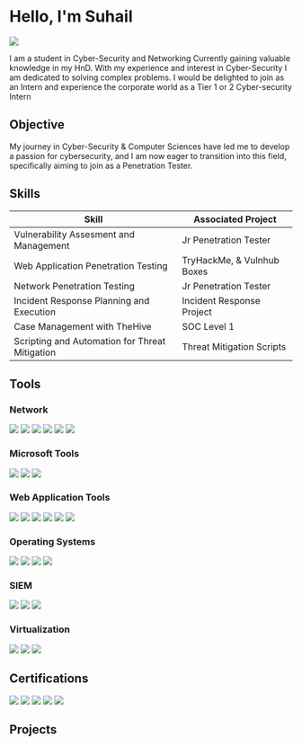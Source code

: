 # Hello, I'm Suhail
<a href="https://linkedin.com/in/suhail-sabry-12435a223/"><img src="https://img.shields.io/badge/-LinkedIn-0072b1?&style=for-the-badge&logo=linkedin&logoColor=white" /></a>

I am a student in Cyber-Security and Networking Currently gaining valuable knowledge in my HnD. With my experience and interest in Cyber-Security I am dedicated to solving complex problems. I would be delighted to join as an Intern and experience the corporate world as a Tier 1 or 2 Cyber-security Intern

## Objective

My journey in Cyber-Security & Computer Sciences have led me to develop a passion for cybersecurity, and I am now eager to transition into this field, specifically aiming to join as a Penetration Tester.

## Skills

| Skill                                         | Associated Project         |
|-----------------------------------------------|----------------------------|
| Vulnerability Assesment and Management         | Jr Penetration Tester 
| Web Application Penetration Testing           | TryHackMe, & Vulnhub Boxes
| Network Penetration Testing                   | Jr Penetration Tester
| Incident Response Planning and Execution      | Incident Response Project
| Case Management with TheHive                  | SOC Level 1
| Scripting and Automation for Threat Mitigation | Threat Mitigation Scripts

## Tools

### Network
<div>
    <a href="https://www.wireshark.org/" target="_blank"><img src="https://img.shields.io/badge/-Wireshark-1679A7?&style=for-the-badge&logo=Wireshark&logoColor=white" /></a>
    <a href="https://www.metasploit.com/" target="_blank"><img src="https://img.shields.io/badge/-Metasploit-157EC3?&style=for-the-badge&logo=metasploit&logoColor=white" /></a>
    <a href="https://www.openssl.org/" target="_blank"><img src="https://img.shields.io/badge/-OpenSSL-721817?&style=for-the-badge&logo=openssl&logoColor=white" /></a>
    <a href="https://www.tcpdump.org/" target="_blank"><img src="https://img.shields.io/badge/-Tcpdump-1E1E1E?&style=for-the-badge&logo=tcpdump&logoColor=white" /></a>
    <a href="https://nmap.org/" target="_blank"><img src="https://img.shields.io/badge/-Nmap-4682B4?&style=for-the-badge&logo=nmap&logoColor=white" /></a>
    <a href="https://www.openvas.org/" target="_blank"><img src="https://img.shields.io/badge/-OpenVAS-42A62A?&style=for-the-badge&logo=openvas&logoColor=white" /></a>
    
</div>

### Microsoft Tools
<div>
    <img src="https://img.shields.io/badge/-Microsoft_Defender_for_Endpoint-00A4EF?&style=for-the-badge&logo=Microsoft&logoColor=white" />
    <img src="https://img.shields.io/badge/-Windows_Server-0078D6?style=for-the-badge&logo=Windows&logoColor=white" />
    <img src="https://img.shields.io/badge/-Hyper--V-0078D7?style=for-the-badge&logo=Hyper-V&logoColor=white" />
</div>

### Web Application Tools
<div>
    <img src="https://img.shields.io/badge/-Burp%20Suite-FF5722?&style=for-the-badge&logo=burp-suite&logoColor=white" />
    <img src="https://img.shields.io/badge/-OWASP%20ZAP-000000?&style=for-the-badge&logo=owasp&logoColor=white" />
    <img src="https://img.shields.io/badge/-SQLMap-1C1C1C?&style=for-the-badge&logo=sqlmap&logoColor=white" />
    <img src="https://img.shields.io/badge/-Metasploit-157EC3?&style=for-the-badge&logo=metasploit&logoColor=white" />
    <img src="https://img.shields.io/badge/-Nmap-4682B4?&style=for-the-badge&logo=nmap&logoColor=white" />
    <img src="https://img.shields.io/badge/-OpenSSL-721817?&style=for-the-badge&logo=openssl&logoColor=white" />

</div>

### Operating Systems
<div>
   <img src="https://img.shields.io/badge/-Kali_Linux-557C94?style=for-the-badge&logo=KaliLinux&logoColor=white" />
   <img src="https://img.shields.io/badge/-Ubuntu-E95420?style=for-the-badge&logo=Ubuntu&logoColor=white" />
   <img src="https://img.shields.io/badge/-CentOS-262577?style=for-the-badge&logo=CentOS&logoColor=white" />
   <img src="https://img.shields.io/badge/-Windows-0078D6?style=for-the-badge&logo=Windows&logoColor=white" />

</div>

### SIEM
<div>
    <img src="https://img.shields.io/badge/-Microsoft_Sentinel-0078D4?&style=for-the-badge&logo=Microsoft&logoColor=white" />
    <img src="https://img.shields.io/badge/-Splunk-000000?&style=for-the-badge&logo=Splunk&logoColor=white" />
    <img src="https://img.shields.io/badge/-Elastic-005571?&style=for-the-badge&logo=Elastic&logoColor=white" />
</div>

### Virtualization
<div>
  <img src="https://img.shields.io/badge/-VirtualBox-183A61?style=for-the-badge&logo=VirtualBox&logoColor=white" />
  <img src="https://img.shields.io/badge/-VMware-607078?style=for-the-badge&logo=VMware&logoColor=white" />
  <img src="https://img.shields.io/badge/-Hyper--V-0078D4?&style=for-the-badge&logo=microsoft&logoColor=white" />
</div>

## Certifications
<div>
<img src="https://img.shields.io/badge/-Security%2B-FF0000?&style=for-the-badge&logo=CompTIA&logoColor=white" />
<img src="https://img.shields.io/badge/-Network%2B-007ACC?&style=for-the-badge&logo=CompTIA&logoColor=white" />
<img src="https://img.shields.io/badge/-A%2B-4D4D4D?&style=for-the-badge&logo=CompTIA&logoColor=white" />
<img src="https://img.shields.io/badge/-CCNA-1BA0D7?style=for-the-badge&logo=Cisco&logoColor=white" />
<img src="https://img.shields.io/badge/-MCSA-00A4EF?style=for-the-badge&logo=Microsoft&logoColor=white" />

</div>

## Projects

